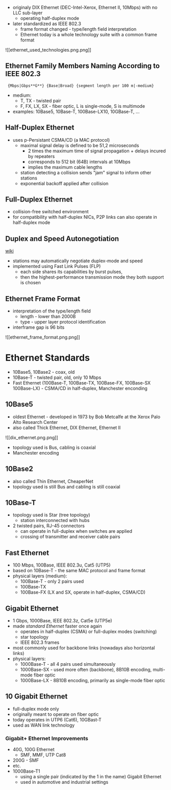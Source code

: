 - originaly DIX Ethernet (DEC-Intel-Xerox, Ethernet II, 10Mbps) with no LLC sub-layer
	- operating half-duplex mode
- later standardized as IEEE 802.3
	- frame format changed - type/length field interpretation
	- Ethernet today is a whole technology suite with a common frame format

![[ethernet_used_technologies.png.png]]


## Ethernet Family Members Naming According to IEEE 802.3
	 
     {Mbps|Gbps**G**} {Base|Broad} {segment length per 100 m|-medium}

- medium:
	- T, TX - twisted pair
	- F, FX, LX, SX - fiber optic, L is single-mode, S is multimode
- examples: 10Base5, 10Base-T, 100Base-LX10, 10GBase-T, ...

## Half-Duplex Ethernet
- uses p-Persistant CSMA/CD (a MAC protocol)
	- maximal signal delay is defined to be 51,2 microseconds
		- 2 times the maximum time of signal propagation + delays incured by repeaters
		- corresponds to 512 bit (64B) intervals at 10Mbps
		- implies the maximum cable lengths
	- station detecting a collision sends "jam" signal to inform other stations
	- exponential backoff applied after collision

## Full-Duplex Ethernet
- collision-free switched environment
- for compatibility with half-duplex NICs, P2P links can also operate in half-duplex mode

## Duplex and Speed Autonegotiation
[wiki](https://en.wikipedia.org/wiki/Autonegotiation?useskin=vector)
- stations may automatically negotiate duplex-mode and speed
- implemented using Fast Link Pulses (FLP)
	- each side shares its capabilities by burst pulses, 
	- then the highest-performance transmission mode they both support is chosen

## Ethernet Frame Format
- interpretation of the type/length field
	- length - lower than 2000B
	- type - upper layer protocol identification
- interframe gap is 96 bits

![[ethernet_frame_format.png.png]]

# Ethernet Standards

- 10Base5, 10Base2 - coax, old
- 10Base-T - twisted pair, old, only 10 Mbps
- Fast Ethernet (100Base-T, 100Base-TX, 100Base-FX, 100Base-SX 100Base-LX) - CSMA/CD in half-duplex, Manchester enconding

## 10Base5
- oldest Ethernet - developed in 1973 by Bob Metcalfe at the Xerox Palo Alto Research Center
- also called Thick Ethernet, DIX Ethernet, Ethernet II

![[dix_ethernet.png.png]]

- topology used is Bus, cabling is coaxial
- Manchester encoding

## 10Base2
- also called Thin Ethernet, CheaperNet
- topology used is still Bus and cabling is still coaxial

## 10Base-T
- topology used is Star (tree topology)
	- station interconnected with hubs
- 2 twisted pairs, RJ-45 connectors
	- can operate in full-duplex when switches are applied
	- crossing of transmitter and receiver cable pairs

## Fast Ethernet
- 100 Mbps, 100Base, IEEE 802.3u, Cat5 (UTP5)
- based on 10Base-T - the same MAC protocol and frame format
- physical layers (medium): 
	- 100Base-T - only 2 pairs used
	- 100Base-TX
	- 100Base-FX (LX and SX, operate in half-duplex, CSMA/CD)

## Gigabit Ethernet
- 1 Gbps, 1000Base, IEEE 802.3z, Cat5e (UTP5e)
- made *standard Ethernet* faster once again
	- operates in half-duplex (CSMA) or full-duplex modes (switching)
	- star topology
	- IEEE 802.3 frames
- most commonly used for backbone links (nowadays also horizontal links)
- physical layers:
	- 1000Base-T - all 4 pairs used simultaneously
	- 1000Base-SX - used more often (backbone), 8B10B encoding, multi-mode fiber optic
	- 1000Base-LX - 8B10B encoding, primarily as single-mode fiber optic

## 10 Gigabit Ethernet
- full-duplex mode only
- originally meant to operate on fiber optic
- today operates in UTP6 (Cat6), 10GBast-T
- used as WAN link technology

### Gigabit+ Ethernet Improvements
- 40G, 100G Ethernet
	- SMF, MMF, UTP Cat8
- 200G - SMF
- etc.
- 1000Base-T1 
	- using a single pair (indicated by the 1 in the name) Gigabit Ethernet
	- used in automotive and industrial settings



